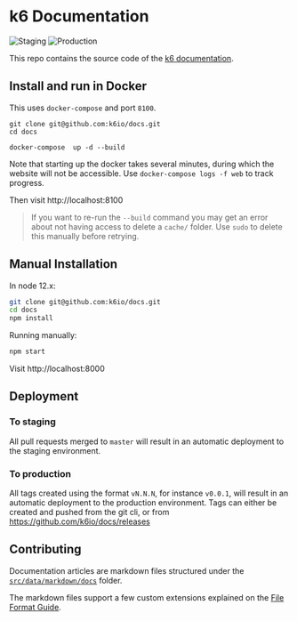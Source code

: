 # k6 Documentation
![Staging](https://github.com/k6io/docs/workflows/Staging/badge.svg)
![Production](https://github.com/k6io/docs/workflows/Production/badge.svg)

This repo contains the source code of the [k6 documentation](https://k6.io/docs/).

## Install and run in Docker

This uses `docker-compose` and port `8100`.

```shell
git clone git@github.com:k6io/docs.git
cd docs

docker-compose  up -d --build
```

Note that starting up the docker takes several minutes, during which the
website will not be accessible. Use `docker-compose logs -f web` to track
progress.

Then visit http://localhost:8100

> If you want to re-run the `--build` command you may get an error about not
having access to delete a `cache/` folder. Use `sudo` to delete this manually
before retrying.


## Manual Installation

In node 12.x:

```bash
git clone git@github.com:k6io/docs.git
cd docs
npm install
```

Running manually:

```bash
npm start
```

Visit http://localhost:8000

## Deployment

### To staging
All pull requests merged to `master` will result in an automatic deployment to the staging environment.

### To production
All tags created using the format `vN.N.N`, for instance `v0.0.1`, will result in an automatic deployment to the production environment. Tags can either be created and pushed from the git cli, or from https://github.com/k6io/docs/releases

## Contributing

Documentation articles are markdown files structured under the
[`src/data/markdown/docs`](src/data/markdown/docs) folder.

The markdown files support a few custom extensions explained on the [File Format Guide](CONTRIBUTING_FILE_FORMAT.md).
